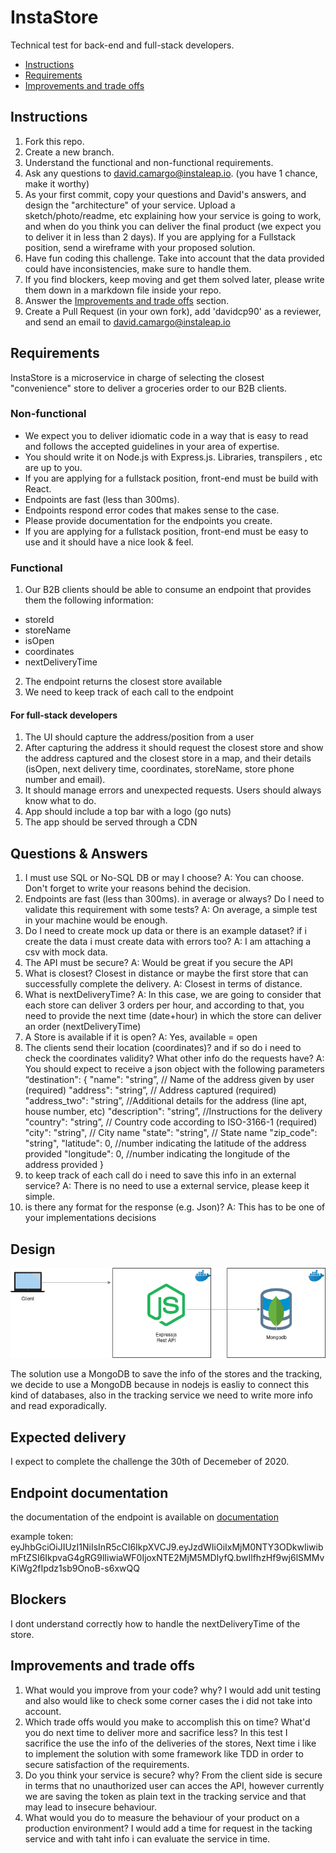 # InstaStore
Technical test for back-end and full-stack developers.
 - [Instructions](#instructions)
 - [Requirements](#requirements)
 - [Improvements and trade offs](#improvements-and-trade-offs)
 
## Instructions
 1. Fork this repo.
 2. Create a new branch.
 3. Understand the functional and non-functional requirements.
 4. Ask any questions to david.camargo@instaleap.io. (you have 1 chance, make it worthy)
 4. As your first commit, copy your questions and David's answers, and design the "architecture" of your service. Upload a
    sketch/photo/readme, etc explaining how your service is going to work, and when do you think you can deliver
    the final product (we expect you to deliver it in less than 2 days). If you are applying for a Fullstack position, send a wireframe with your proposed solution.
 5. Have fun coding this challenge. Take into account that the data provided could have inconsistencies, make sure to handle them.
 6. If you find blockers, keep moving and get them solved later, please write them down in a markdown file inside your repo.
 7. Answer the [Improvements and trade offs](#improvements-and-trade-offs) section.
 7. Create a Pull Request (in your own fork), add 'davidcp90' as a reviewer, and send an email to david.camargo@instaleap.io

## Requirements
InstaStore is a microservice in charge of selecting the closest "convenience" store to deliver a groceries order to our B2B clients.

### Non-functional
- We expect you to deliver idiomatic code in a way that is easy to read and follows the accepted guidelines in your area of expertise.
- You should write it on Node.js with Express.js. Libraries, transpilers , etc are up to you.
- If you are applying for a fullstack position, front-end must be build with React.
- Endpoints are fast (less than 300ms).
- Endpoints respond error codes that makes sense to the case.
- Please provide documentation for the endpoints you create.
- If you are applying for a fullstack position, front-end must be easy to use and it should have a nice look & feel.

### Functional
1. Our B2B clients should be able to consume an endpoint that provides them the following information:
  - storeId
  - storeName
  - isOpen
  - coordinates
  - nextDeliveryTime
2. The endpoint returns the closest store available
3. We need to keep track of each call to the endpoint
#### For full-stack developers
1. The UI should capture the address/position from a user
2. After capturing the address it should request the closest store and show the address captured and the closest store in a map, and their details (isOpen, next delivery time, coordinates, storeName, store phone number and email).
3. It should manage errors and unexpected requests. Users should always know what to do.
4. App should include a top bar with a logo (go nuts)
5. The app should be served through a CDN


## Questions & Answers

1. I must use SQL or No-SQL DB or may I choose? A: You can choose. Don't forget to write your reasons behind the decision.
2. Endpoints are fast (less than 300ms). in average or always? Do I need to validate this requirement with some tests? A: On average, a simple test in your machine would be enough.
3. Do I need to create mock up data or there is an example dataset? if i create the data i must create data with errors too? A: I am attaching a csv with mock data.
4. The API must be secure? A: Would be great if you secure the API
5. What is closest? Closest in distance or maybe the first store that can  successfully complete the delivery. A: Closest in terms of distance.
6. What is nextDeliveryTime? A: In this case, we are going to consider that each store can deliver 3 orders per hour, and according to that, you need to provide the next time (date+hour) in which the store can deliver an order (nextDeliveryTime)
7. A Store is available if it is open? A: Yes, available = open
8. The clients send their location (coordinates)? and if so do i need to check the coordinates validity? What other info do the requests have? A: You should expect to receive a json object with the following parameters
“destination": {
"name": "string”, // Name of the address given by user (required)
"address": "string”, // Address captured (required)
 "address_two": "string”, //Additional details for the address (line apt, house number, etc)
"description": "string”, //Instructions for the delivery
"country": "string”, // Country code according to ISO-3166-1 (required)
 "city": "string", // City name
"state": "string", // State name
"zip_code": "string",
"latitude": 0, //number indicating the latitude of the address provided
"longitude": 0, //number indicating the longitude of the address provided
}
8. to keep track of each call do i need to save this info in an external service? A: There is no need to use a external service, please keep it simple.
9. is there any format for the response (e.g. Json)? A: This has to be one of your implementations decisions

## Design

![Design](design.png)

The solution use a MongoDB to save the info of the stores and the tracking, we decide to use a MongoDB because in nodejs is easliy to connect this kind of databases, also in the tracking service we need to write more info and read exporadically.

## Expected delivery

I expect to complete the challenge the 30th of Decemeber of 2020.

## Endpoint documentation

the documentation of the endpoint is available on  [documentation](https://documenter.getpostman.com/view/1071586/TVt19k5d)

example token: eyJhbGciOiJIUzI1NiIsInR5cCI6IkpXVCJ9.eyJzdWIiOiIxMjM0NTY3ODkwIiwibmFtZSI6IkpvaG4gRG9lIiwiaWF0IjoxNTE2MjM5MDIyfQ.bwIlfhzHf9wj6lSMMvKiWg2fIpdz1sb9OnoB-s6xwQQ

## Blockers

I dont understand correctly how to handle the nextDeliveryTime of the store. 

## Improvements and trade offs
1. What would you improve from your code? why?
I would add unit testing and also would like to check some corner cases the i did not take into account.   
2. Which trade offs would you make to accomplish this on time? What'd you do next time to deliver more and sacrifice less?
In this test I sacrifice the use the info of the deliveries of the stores, Next time i like to implement the solution with some framework like TDD in order to secure satisfaction of the requirements. 
3. Do you think your service is secure? why?
From the client side is secure in terms that no unauthorized user can acces the API, however currently we are saving the token as plain text in the tracking service and that may lead to insecure behaviour.
4. What would you do to measure the behaviour of your product on a production environment?
I would add a time for request in the tacking service and with taht info i can evaluate the service in time.